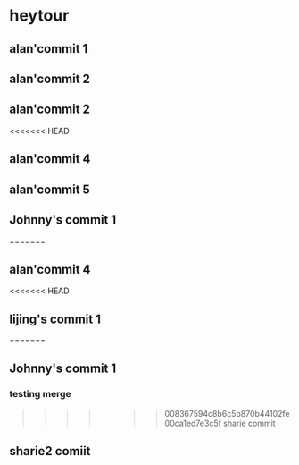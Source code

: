 # heytour

## alan'commit 1

## alan'commit 2

## alan'commit 2
<<<<<<< HEAD
## alan'commit 4
## alan'commit 5

## Johnny's commit 1
=======

## alan'commit 4

<<<<<<< HEAD
## lijing's commit 1
=======
## Johnny's commit 1

### testing merge
>>>>>>> 008367594c8b6c5b870b44102fe00ca1ed7e3c5f
sharie commit

## sharie2 comiit